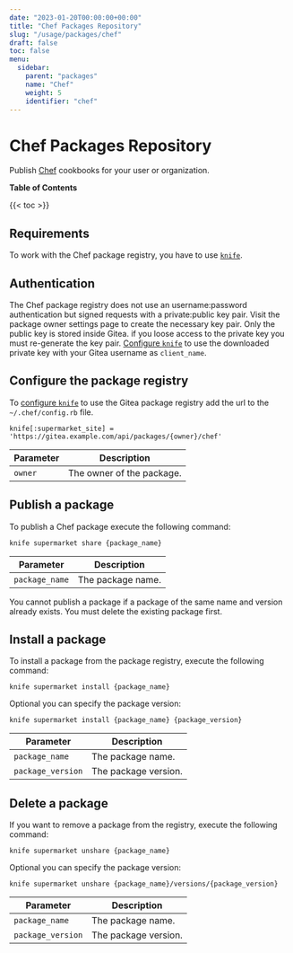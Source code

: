 ```yaml
---
date: "2023-01-20T00:00:00+00:00"
title: "Chef Packages Repository"
slug: "/usage/packages/chef"
draft: false
toc: false
menu:
  sidebar:
    parent: "packages"
    name: "Chef"
    weight: 5
    identifier: "chef"
---
```


# Chef Packages Repository

Publish [Chef](https://chef.io/) cookbooks for your user or organization.

**Table of Contents**

{{< toc >}}

## Requirements

To work with the Chef package registry, you have to use [`knife`](https://docs.chef.io/workstation/knife/).

## Authentication

The Chef package registry does not use an username:password authentication but signed requests with a private:public key pair.
Visit the package owner settings page to create the necessary key pair.
Only the public key is stored inside Gitea. if you loose access to the private key you must re-generate the key pair.
[Configure `knife`](https://docs.chef.io/workstation/knife_setup/) to use the downloaded private key with your Gitea username as `client_name`.

## Configure the package registry

To [configure `knife`](https://docs.chef.io/workstation/knife_setup/) to use the Gitea package registry add the url to the `~/.chef/config.rb` file.

```
knife[:supermarket_site] = 'https://gitea.example.com/api/packages/{owner}/chef'
```

| Parameter | Description |
| --------- | ----------- |
| `owner`   | The owner of the package. |

## Publish a package

To publish a Chef package execute the following command:

```shell
knife supermarket share {package_name}
```

| Parameter      | Description |
| -------------- | ----------- |
| `package_name` | The package name. |

You cannot publish a package if a package of the same name and version already exists. You must delete the existing package first.

## Install a package

To install a package from the package registry, execute the following command:

```shell
knife supermarket install {package_name}
```

Optional you can specify the package version:

```shell
knife supermarket install {package_name} {package_version}
```

| Parameter         | Description |
| ----------------- | ----------- |
| `package_name`    | The package name. |
| `package_version` | The package version. |

## Delete a package

If you want to remove a package from the registry, execute the following command:

```shell
knife supermarket unshare {package_name}
```

Optional you can specify the package version:

```shell
knife supermarket unshare {package_name}/versions/{package_version}
```

| Parameter         | Description |
| ----------------- | ----------- |
| `package_name`    | The package name. |
| `package_version` | The package version. |
